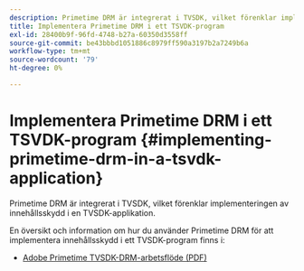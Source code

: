 ```yaml
---
description: Primetime DRM är integrerat i TVSDK, vilket förenklar implementeringen av innehållsskydd i en TVSDK-applikation.
title: Implementera Primetime DRM i ett TSVDK-program
exl-id: 28400b9f-96fd-4748-b27a-60350d3558ff
source-git-commit: be43bbbd1051886c8979ff590a3197b2a7249b6a
workflow-type: tm+mt
source-wordcount: '79'
ht-degree: 0%

---
```


# Implementera Primetime DRM i ett TSVDK-program {#implementing-primetime-drm-in-a-tsvdk-application}

Primetime DRM är integrerat i TVSDK, vilket förenklar implementeringen av innehållsskydd i en TVSDK-applikation.

En översikt och information om hur du använder Primetime DRM för att implementera innehållsskydd i ett TVSDK-program finns i:

* [Adobe Primetime TVSDK-DRM-arbetsflöde (PDF)](https://helpx.adobe.com/content/dam/help/en/primetime/drm/drm_tvsdk_drm_workflow.pdf)
